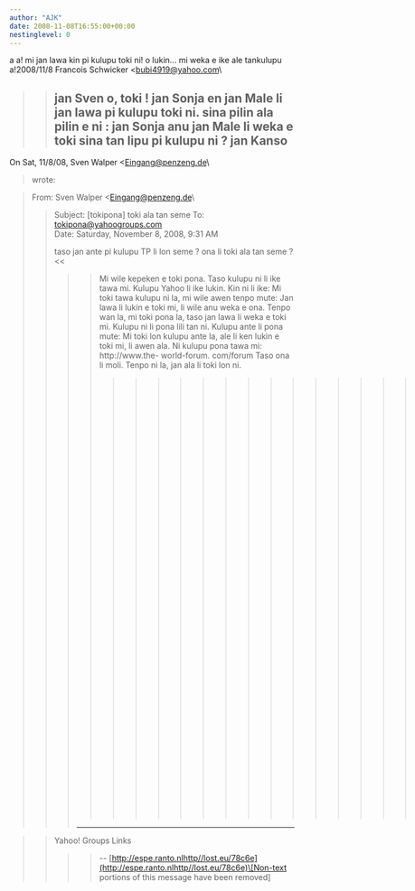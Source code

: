 ```yaml
---
author: "AJK"
date: 2008-11-08T16:55:00+00:00
nestinglevel: 0
---
```

a a! mi jan lawa kin pi kulupu toki ni! o lukin... mi weka e ike ale tankulupu a!2008/11/8 Francois Schwicker <[bubi4919@yahoo.com](mailto://bubi4919@yahoo.com)\
>> jan Sven o, toki !
>> jan Sonja en jan Male li jan lawa pi kulupu toki ni. sina pilin ala pilin e
> ni : jan Sonja anu jan Male li weka e toki sina tan lipu pi kulupu ni ?
>> jan Kanso
>> ---
 On Sat, 11/8/08, Sven Walper <[Eingang@penzeng.de](mailto://Eingang@penzeng.de)\
> wrote:

> From: Sven Walper <[Eingang@penzeng.de](mailto://Eingang@penzeng.de)\
>> Subject: \[tokipona\] toki ala tan seme
> To: [tokipona@yahoogroups.com](mailto://tokipona@yahoogroups.com)\
> Date: Saturday, November 8, 2008, 9:31 AM
>>>>>>>>>>>> 
>>taso jan ante pi kulupu TP li lon seme ? ona li toki ala tan
> seme ?<<
>>>> Mi wile kepeken e toki pona. Taso kulupu ni li ike tawa mi. Kulupu
>> Yahoo li ike lukin.
>>>> Kin ni li ike: Mi toki tawa kulupu ni la, mi wile awen tenpo mute: Jan
>> lawa li lukin e toki mi, li wile anu weka e ona.
>> Tenpo wan la, mi toki pona la, taso jan lawa li weka e toki mi.
>> Kulupu ni li pona lili tan ni. Kulupu ante li pona mute:
>> Mi toki lon kulupu ante la, ale li ken lukin e toki mi, li awen ala.
>>>> Ni kulupu pona tawa mi:
>> http://www.the- world-forum. com/forum
>> Taso ona li moli. Tenpo ni la, jan ala li toki lon ni.
>>>>>>>>>>>>>>>>>>>>>>>>>>>>>> \[Non-text portions of this message have been removed\]
>>> ------------------------------------

>> Yahoo! Groups Links
>>>>--
[http://espe.ranto.nlhttp//lost.eu/78c6e](http://espe.ranto.nlhttp//lost.eu/78c6e)\[Non-text portions of this message have been removed\]